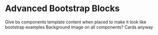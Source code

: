 # Advanced Bootstrap Blocks

Give bs components template content when placed to make it look like bootstrap examples
Background image on all components? Cards anyway 
